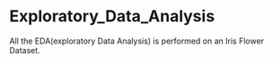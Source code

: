 # Exploratory_Data_Analysis
All the EDA(exploratory Data Analysis) is performed on an Iris Flower Dataset.
